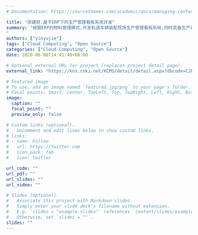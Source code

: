 ```yaml
---
# Documentation: https://sourcethemes.com/academic/docs/managing-content/

title: "邸建财.基于ERP下的生产管理看板系统开发"
summary: "根据ERP的物料管理模式,开发轨道车辆装配现场生产管理看板系统,同时具备生产异常报警系统模式,提升现场生产管理。随着工业化进程发展,越来越多的企业采用ERP系统进行生产物料及财务管理,ERP系统的应用提升企业生产物料信息化管理手段,从采购订单形成到物料用于生产形成半成品或成品,最终成本归集到生产产品中。
"
authors: ["yinyujie"]
tags: ["Cloud Computing", "Open Source"]
categories: ["Cloud Computing", "Open Source"]
date: 2020-06-06T14:41:40+08:00

# Optional external URL for project (replaces project detail page).
external_link: "https://kns.cnki.net/KCMS/detail/detail.aspx?dbcode=CJFQ&dbname=CJFDLAST2018&filename=ZXDB201729003&uid=WEEvREcwSlJHSldRa1FhcEFLUmViNWx1bkloUnhiUFdycVNhMmNuWjBpcz0=$9A4hF_YAuvQ5obgVAqNKPCYcEjKensW4IQMovwHtwkF4VYPoHbKxJw!!&v=MTE4NzF2RnlublZMck9QelhQYkxHNEg5Yk9wbzlGWjRSOGVYMUx1eFlTN0RoMVQzcVRyV00xRnJDVVI3cWZZT1I="

# Featured image
# To use, add an image named `featured.jpg/png` to your page's folder.
# Focal points: Smart, Center, TopLeft, Top, TopRight, Left, Right, BottomLeft, Bottom, BottomRight.
image:
  caption: ""
  focal_point: ""
  preview_only: false

# Custom links (optional).
#   Uncomment and edit lines below to show custom links.
# links:
# - name: Follow
#   url: https://twitter.com
#   icon_pack: fab
#   icon: twitter

url_code: ""
url_pdf: ""
url_slides: ""
url_video: ""

# Slides (optional).
#   Associate this project with Markdown slides.
#   Simply enter your slide deck's filename without extension.
#   E.g. `slides = "example-slides"` references `content/slides/example-slides.md`.
#   Otherwise, set `slides = ""`.
slides: ""
---
```

